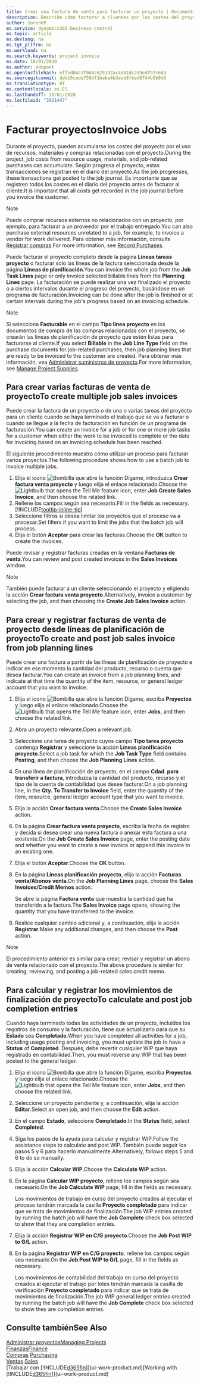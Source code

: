 ```yaml
---
title: Crear una factura de venta para facturar un proyecto | Documentos de Microsoft
description: Describe cómo facturar a clientes por los costes del proyecto a medida que progresa un proyecto.
author: SorenGP
ms.service: dynamics365-business-central
ms.topic: article
ms.devlang: na
ms.tgt_pltfrm: na
ms.workload: na
ms.search.keywords: project invoice
ms.date: 10/01/2020
ms.author: edupont
ms.openlocfilehash: effed84c3f0d4c625192ac4d41dc2d9edf97c663
ms.sourcegitcommit: ddbb5cede750df1baba4b3eab8fbed6744b5b9d6
ms.translationtype: HT
ms.contentlocale: es-ES
ms.lasthandoff: 10/01/2020
ms.locfileid: "3921447"
---
```

# <a name="invoice-jobs"></a><span data-ttu-id="61bac-103">Facturar proyectos</span><span class="sxs-lookup"><span data-stu-id="61bac-103">Invoice Jobs</span></span>
<span data-ttu-id="61bac-104">Durante el proyecto, pueden acumularse los costes del proyecto por el uso de recursos, materiales y compras relacionadas con el proyecto.</span><span class="sxs-lookup"><span data-stu-id="61bac-104">During the project, job costs from resource usage, materials, and job-related purchases can accumulate.</span></span> <span data-ttu-id="61bac-105">Según progresa el proyecto, estas transacciones se registran en el diario del proyecto.</span><span class="sxs-lookup"><span data-stu-id="61bac-105">As the job progresses, these transactions get posted to the job journal.</span></span> <span data-ttu-id="61bac-106">Es importante que se registren todos los costes en el diario del proyecto antes de facturar al cliente.</span><span class="sxs-lookup"><span data-stu-id="61bac-106">It is important that all costs get recorded in the job journal before you invoice the customer.</span></span>

> [!NOTE]
> <span data-ttu-id="61bac-107">Puede comprar recursos externos no relacionados con un proyecto, por ejemplo, para facturar a un proveedor por el trabajo entregado.</span><span class="sxs-lookup"><span data-stu-id="61bac-107">You can also purchase external resources unrelated to a job, for example, to invoice a vendor for work delivered.</span></span> <span data-ttu-id="61bac-108">Para obtener más información, consulte [Registrar compras](purchasing-how-record-purchases.md).</span><span class="sxs-lookup"><span data-stu-id="61bac-108">For more information, see [Record Purchases](purchasing-how-record-purchases.md).</span></span>

<span data-ttu-id="61bac-109">Puede facturar el proyecto completo desde la página **Líneas tareas proyecto** o facturar solo las líneas de la factura seleccionada desde la página **Líneas de planificación**.</span><span class="sxs-lookup"><span data-stu-id="61bac-109">You can invoice the whole job from the **Job Task Lines** page or only invoice selected billable lines from the **Planning Lines** page.</span></span> <span data-ttu-id="61bac-110">La facturación se puede realizar una vez finalizado el proyecto o a ciertos intervalos durante el progreso del proyecto, basándose en un programa de facturación.</span><span class="sxs-lookup"><span data-stu-id="61bac-110">Invoicing can be done after the job is finished or at certain intervals during the job's progress based on an invoicing schedule.</span></span>

> [!NOTE]  
> <span data-ttu-id="61bac-111">Si selecciona **Facturable** en el campo **Tipo línea proyecto** en los documentos de compra de las compras relacionadas con el proyecto, se crearán las líneas de planificación de proyecto que estén listas para facturarse al cliente.</span><span class="sxs-lookup"><span data-stu-id="61bac-111">If you select **Billable** in the **Job Line Type** field on the purchase documents for job-related purchases, then job planning lines that are ready to be invoiced to the customer are created.</span></span> <span data-ttu-id="61bac-112">Para obtener más información, vea [Administrar suministros de proyecto](projects-how-manage-project-supplies.md).</span><span class="sxs-lookup"><span data-stu-id="61bac-112">For more information, see [Manage Project Supplies](projects-how-manage-project-supplies.md).</span></span>

## <a name="to-create-multiple-job-sales-invoices"></a><span data-ttu-id="61bac-113">Para crear varias facturas de venta de proyecto</span><span class="sxs-lookup"><span data-stu-id="61bac-113">To create multiple job sales invoices</span></span>
<span data-ttu-id="61bac-114">Puede crear la factura de un proyecto o de una o varias tareas del proyecto para un cliente cuando se haya terminado el trabajo que se va a facturar o cuando se llegue a la fecha de facturación en función de un programa de facturación.</span><span class="sxs-lookup"><span data-stu-id="61bac-114">You can create an invoice for a job or for one or more job tasks for a customer when either the work to be invoiced is complete or the date for invoicing based on an invoicing schedule has been reached.</span></span>

<span data-ttu-id="61bac-115">El siguiente procedimiento muestra cómo utilizar un proceso para facturar varios proyectos.</span><span class="sxs-lookup"><span data-stu-id="61bac-115">The following procedure shows how to use a batch job to invoice multiple jobs.</span></span>  

1. <span data-ttu-id="61bac-116">Elija el icono ![Bombilla que abre la función Dígame](media/ui-search/search_small.png "Dígame qué desea hacer"), introduzca **Crear factura venta proyecto** y luego elija el enlace relacionado.</span><span class="sxs-lookup"><span data-stu-id="61bac-116">Choose the ![Lightbulb that opens the Tell Me feature](media/ui-search/search_small.png "Tell me what you want to do") icon, enter **Job Create Sales Invoice**, and then choose the related link.</span></span>  
2. <span data-ttu-id="61bac-117">Rellene los campos según sea necesario.</span><span class="sxs-lookup"><span data-stu-id="61bac-117">Fill in the fields as necessary.</span></span> [!INCLUDE[tooltip-inline-tip](includes/tooltip-inline-tip_md.md)]
3. <span data-ttu-id="61bac-118">Seleccione filtros si desea limitar los proyectos que el proceso va a procesar.</span><span class="sxs-lookup"><span data-stu-id="61bac-118">Set filters if you want to limit the jobs that the batch job will process.</span></span>
4. <span data-ttu-id="61bac-119">Elija el botón **Aceptar** para crear las facturas.</span><span class="sxs-lookup"><span data-stu-id="61bac-119">Choose the **OK** button to create the invoices.</span></span>  

<span data-ttu-id="61bac-120">Puede revisar y registrar facturas creadas en la ventana **Facturas de venta**.</span><span class="sxs-lookup"><span data-stu-id="61bac-120">You can review and post created invoices in the **Sales Invoices** window.</span></span>

> [!NOTE]
> <span data-ttu-id="61bac-121">También puede facturar a un cliente seleccionando el proyecto y eligiendo la acción **Crear factura venta proyecto**.</span><span class="sxs-lookup"><span data-stu-id="61bac-121">Alternatively, invoice a customer by selecting the job, and then choosing the **Create Job Sales Invoice** action.</span></span> 

## <a name="to-create-and-post-job-sales-invoice-from-job-planning-lines"></a><span data-ttu-id="61bac-122">Para crear y registrar facturas de venta de proyecto desde líneas de planificación de proyecto</span><span class="sxs-lookup"><span data-stu-id="61bac-122">To create and post job sales invoice from job planning lines</span></span>
<span data-ttu-id="61bac-123">Puede crear una factura a partir de las líneas de planificación de proyecto e indicar en ese momento la cantidad del producto, recurso o cuenta que desea facturar.</span><span class="sxs-lookup"><span data-stu-id="61bac-123">You can create an invoice from a job planning lines, and indicate at that time the quantity of the item, resource, or general ledger account that you want to invoice.</span></span>

1. <span data-ttu-id="61bac-124">Elija el icono ![Bombilla que abre la función Dígame](media/ui-search/search_small.png "Dígame qué desea hacer"), escriba **Proyectos** y luego elija el enlace relacionado.</span><span class="sxs-lookup"><span data-stu-id="61bac-124">Choose the ![Lightbulb that opens the Tell Me feature](media/ui-search/search_small.png "Tell me what you want to do") icon, enter **Jobs**, and then choose the related link.</span></span>
2. <span data-ttu-id="61bac-125">Abra un proyecto relevante.</span><span class="sxs-lookup"><span data-stu-id="61bac-125">Open a relevant job.</span></span>
3. <span data-ttu-id="61bac-126">Seleccione una tarea de proyecto cuyos campo **Tipo tarea proyecto** contenga **Registrar** y seleccione la acción **Líneas planificación proyecto**.</span><span class="sxs-lookup"><span data-stu-id="61bac-126">Select a job task for which the **Job Task Type** field contains **Posting**, and then choose the **Job Planning Lines** action.</span></span>  
4. <span data-ttu-id="61bac-127">En una línea de planificación de proyecto, en el campo **Cdad. para transferir a factura**, introduzca la cantidad del producto, recurso y el tipo de la cuenta de contabilidad que desee facturar.</span><span class="sxs-lookup"><span data-stu-id="61bac-127">On a job planning line, in the **Qty. To Transfer to Invoice** field, enter the quantity of the item, resource, general ledger account type that you want to invoice.</span></span>  
5. <span data-ttu-id="61bac-128">Elija la acción **Crear factura venta**.</span><span class="sxs-lookup"><span data-stu-id="61bac-128">Choose the **Create Sales Invoice** action.</span></span>
6. <span data-ttu-id="61bac-129">En la página **Crear factura venta proyecto**, escriba la fecha de registro y decida si desea crear una nueva factura o anexar esta factura a una existente.</span><span class="sxs-lookup"><span data-stu-id="61bac-129">On the **Job Create Sales Invoice** page, enter the posting date and whether you want to create a new invoice or append this invoice to an existing one.</span></span>
7. <span data-ttu-id="61bac-130">Elija el botón **Aceptar**.</span><span class="sxs-lookup"><span data-stu-id="61bac-130">Choose the **OK** button.</span></span>  
8. <span data-ttu-id="61bac-131">En la página **Líneas planificación proyecto**, elija la acción **Facturas venta/Abonos venta**.</span><span class="sxs-lookup"><span data-stu-id="61bac-131">On the **Job Planning Lines** page, choose the **Sales Invoices/Credit Memos** action.</span></span>

    <span data-ttu-id="61bac-132">Se abre la página **Factura venta** que muestra la cantidad que ha transferido a la factura.</span><span class="sxs-lookup"><span data-stu-id="61bac-132">The **Sales Invoice** page opens, showing the quantity that you have transferred to the invoice.</span></span>
9. <span data-ttu-id="61bac-133">Realice cualquier cambio adicional y, a continuación, elija la acción **Registrar**.</span><span class="sxs-lookup"><span data-stu-id="61bac-133">Make any additional changes, and then choose the **Post** action.</span></span>

> [!NOTE]  
>   <span data-ttu-id="61bac-134">El procedimiento anterior es similar para crear, revisar y registrar un abono de venta relacionado con el proyecto.</span><span class="sxs-lookup"><span data-stu-id="61bac-134">The above procedure is similar for creating, reviewing, and posting a job-related sales credit memo.</span></span>

## <a name="to-calculate-and-post-job-completion-entries"></a><span data-ttu-id="61bac-135">Para calcular y registrar los movimientos de finalización de proyecto</span><span class="sxs-lookup"><span data-stu-id="61bac-135">To calculate and post job completion entries</span></span>
<span data-ttu-id="61bac-136">Cuando haya terminado todas las actividades de un proyecto, incluidos los registros de consumo y la facturación, tiene que actualizarlo para que su **Estado** sea **Completado**.</span><span class="sxs-lookup"><span data-stu-id="61bac-136">When you have completed all activities for a job, including usage posting and invoicing, you must update the job to have a **Status** of **Completed**.</span></span> <span data-ttu-id="61bac-137">Después, debe revertir cualquier WIP que haya registrado en contabilidad.</span><span class="sxs-lookup"><span data-stu-id="61bac-137">Then, you must reverse any WIP that has been posted to the general ledger.</span></span>

1. <span data-ttu-id="61bac-138">Elija el icono ![Bombilla que abre la función Dígame](media/ui-search/search_small.png "Dígame qué desea hacer"), escriba **Proyectos** y luego elija el enlace relacionado.</span><span class="sxs-lookup"><span data-stu-id="61bac-138">Choose the ![Lightbulb that opens the Tell Me feature](media/ui-search/search_small.png "Tell me what you want to do") icon, enter **Jobs**, and then choose the related link.</span></span>  
2. <span data-ttu-id="61bac-139">Seleccione un proyecto pendiente y, a continuación, elija la acción **Editar**.</span><span class="sxs-lookup"><span data-stu-id="61bac-139">Select an open job, and then choose the **Edit** action.</span></span>
3. <span data-ttu-id="61bac-140">En el campo **Estado**, seleccione **Completado**.</span><span class="sxs-lookup"><span data-stu-id="61bac-140">In the **Status** field, select **Completed**.</span></span>
4. <span data-ttu-id="61bac-141">Siga los pasos de la ayuda para calcular y registrar WIP.</span><span class="sxs-lookup"><span data-stu-id="61bac-141">Follow the assistance steps to calculate and post WIP.</span></span> <span data-ttu-id="61bac-142">También puede seguir los pasos 5 y 6 para hacerlo manualmente.</span><span class="sxs-lookup"><span data-stu-id="61bac-142">Alternatively, follows steps 5 and 6 to do so manually.</span></span>  
5. <span data-ttu-id="61bac-143">Elija la acción **Calcular WIP**.</span><span class="sxs-lookup"><span data-stu-id="61bac-143">Choose the **Calculate WIP** action.</span></span>
6. <span data-ttu-id="61bac-144">En la página **Calcular WIP proyecto**, rellene los campos según sea necesario.</span><span class="sxs-lookup"><span data-stu-id="61bac-144">On the **Job Calculate WIP** page, fill in the fields as necessary.</span></span>  

     <span data-ttu-id="61bac-145">Los movimientos de trabajo en curso del proyecto creados al ejecutar el proceso tendrán marcada la casilla **Proyecto completado** para indicar que se trata de movimientos de finalización.</span><span class="sxs-lookup"><span data-stu-id="61bac-145">The job WIP entries created by running the batch job will have the **Job Complete** check box selected to show that they are completion entries.</span></span>  
7. <span data-ttu-id="61bac-146">Elija la acción **Registrar WIP en C/G proyecto**.</span><span class="sxs-lookup"><span data-stu-id="61bac-146">Choose the **Job Post WIP to G/L** action.</span></span>
8. <span data-ttu-id="61bac-147">En la página **Registrar WIP en C/G proyecto**, rellene los campos según sea necesario.</span><span class="sxs-lookup"><span data-stu-id="61bac-147">On the **Job Post WIP to G/L** page, fill in the fields as necessary.</span></span>  

     <span data-ttu-id="61bac-148">Los movimientos de contabilidad del trabajo en curso del proyecto creados al ejecutar el trabajo por lotes tendrán marcada la casilla de verificación **Proyecto completado** para indicar que se trata de movimientos de finalización.</span><span class="sxs-lookup"><span data-stu-id="61bac-148">The job WIP general ledger entries created by running the batch job will have the **Job Complete** check box selected to show they are completion entries.</span></span>

## <a name="see-also"></a><span data-ttu-id="61bac-149">Consulte también</span><span class="sxs-lookup"><span data-stu-id="61bac-149">See Also</span></span>
[<span data-ttu-id="61bac-150">Administrar proyectos</span><span class="sxs-lookup"><span data-stu-id="61bac-150">Managing Projects</span></span>](projects-manage-projects.md)  
[<span data-ttu-id="61bac-151">Finanzas</span><span class="sxs-lookup"><span data-stu-id="61bac-151">Finance</span></span>](finance.md)  
<span data-ttu-id="61bac-152">[Compras](purchasing-manage-purchasing.md)       </span><span class="sxs-lookup"><span data-stu-id="61bac-152">[Purchasing](purchasing-manage-purchasing.md)       </span></span>  
<span data-ttu-id="61bac-153">[Ventas](sales-manage-sales.md)    </span><span class="sxs-lookup"><span data-stu-id="61bac-153">[Sales](sales-manage-sales.md)    </span></span>  
<span data-ttu-id="61bac-154">[Trabajar con [!INCLUDE[d365fin](includes/d365fin_md.md)]](ui-work-product.md)</span><span class="sxs-lookup"><span data-stu-id="61bac-154">[Working with [!INCLUDE[d365fin](includes/d365fin_md.md)]](ui-work-product.md)</span></span>  
